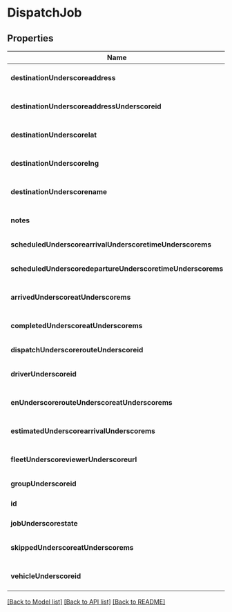 # DispatchJob

## Properties
Name | Type | Description | Notes
------------ | ------------- | ------------- | -------------
**destinationUnderscoreaddress** | **string** |  | [optional] [default to null]
**destinationUnderscoreaddressUnderscoreid** | **integer** |  | [optional] [default to null]
**destinationUnderscorelat** | **float** |  | [optional] [default to null]
**destinationUnderscorelng** | **float** |  | [optional] [default to null]
**destinationUnderscorename** | **string** |  | [optional] [default to null]
**notes** | **string** |  | [optional] [default to null]
**scheduledUnderscorearrivalUnderscoretimeUnderscorems** | **integer** |  | [default to null]
**scheduledUnderscoredepartureUnderscoretimeUnderscorems** | **integer** |  | [optional] [default to null]
**arrivedUnderscoreatUnderscorems** | **integer** |  | [optional] [default to null]
**completedUnderscoreatUnderscorems** | **integer** |  | [optional] [default to null]
**dispatchUnderscorerouteUnderscoreid** | **integer** |  | [default to null]
**driverUnderscoreid** | **integer** |  | [optional] [default to null]
**enUnderscorerouteUnderscoreatUnderscorems** | **integer** |  | [optional] [default to null]
**estimatedUnderscorearrivalUnderscorems** | **integer** |  | [optional] [default to null]
**fleetUnderscoreviewerUnderscoreurl** | **string** |  | [optional] [default to null]
**groupUnderscoreid** | **integer** |  | [default to null]
**id** | **integer** |  | [default to null]
**jobUnderscorestate** | [**JobStatus**](JobStatus.md) |  | [default to null]
**skippedUnderscoreatUnderscorems** | **integer** |  | [optional] [default to null]
**vehicleUnderscoreid** | **integer** |  | [optional] [default to null]

[[Back to Model list]](../README.md#documentation-for-models) [[Back to API list]](../README.md#documentation-for-api-endpoints) [[Back to README]](../README.md)


